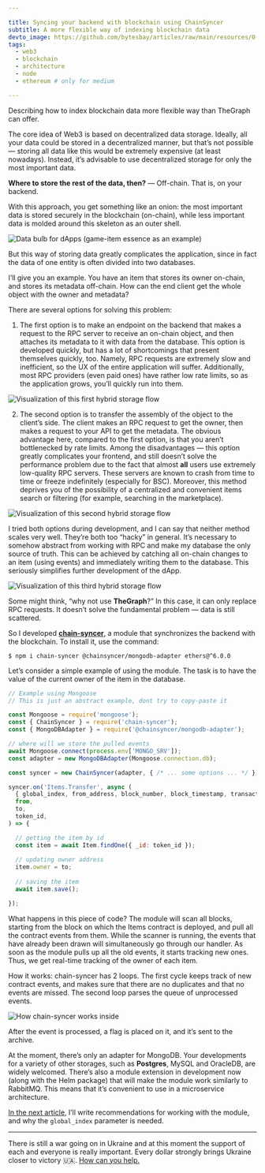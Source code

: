 ```yaml
---

title: Syncing your backend with blockchain using ChainSyncer
subtitle: A more flexible way of indexing blockchain data
devto_image: https://github.com/bytesbay/articles/raw/main/resources/0-1w.jpg
tags:
  - web3
  - blockchain
  - architecture
  - node
  - ethereum # only for medium

---
```


Describing how to index blockchain data more flexible way than TheGraph can offer.

The core idea of Web3 is based on decentralized data storage. Ideally, all your data could be stored in a decentralized manner, but that’s not possible — storing all data like this would be extremely expensive (at least nowadays). Instead, it’s advisable to use decentralized storage for only the most important data.

**Where to store the rest of the data, then?**
— Off-chain. That is, on your backend.

With this approach, you get something like an onion: the most important data is stored securely in the blockchain (on-chain), while less important data is molded around this skeleton as an outer shell.

![Data bulb for dApps (game-item essence as an example)](/resources/0-2.jpg)

But this way of storing data greatly complicates the application, since in fact the data of one entity is often divided into two databases.

I’ll give you an example. You have an item that stores its owner on-chain, and stores its metadata off-chain.
How can the end client get the whole object with the owner and metadata?

There are several options for solving this problem:

1. The first option is to make an endpoint on the backend that makes a request to the RPC server to receive an on-chain object, and then attaches its metadata to it with data from the database. This option is developed quickly, but has a lot of shortcomings that present themselves quickly, too. Namely, RPC requests are extremely slow and inefficient, so the UX of the entire application will suffer. Additionally, most RPC providers (even paid ones) have rather low rate limits, so as the application grows, you’ll quickly run into them.

![Visualization of this first hybrid storage flow](/resources/0-3.jpg)

2. The second option is to transfer the assembly of the object to the client’s side. The client makes an RPC request to get the owner, then makes a request to your API to get the metadata. The obvious advantage here, compared to the first option, is that you aren’t bottlenecked by rate limits. Among the disadvantages — this option greatly complicates your frontend, and still doesn’t solve the performance problem due to the fact that almost **all** users use extremely low-quality RPC servers. These servers are known to crash from time to time or freeze indefinitely (especially for BSC). Moreover, this method deprives you of the possibility of a centralized and convenient items search or filtering (for example, searching in the marketplace).

![Visualization of this second hybrid storage flow](/resources/0-4.jpg)

I tried both options during development, and I can say that neither method scales very well. They’re both too “hacky” in general.
It’s necessary to somehow abstract from working with RPC and make my database the only source of truth. This can be achieved by catching all on-chain changes to an item (using events) and immediately writing them to the database. This seriously simplifies further development of the dApp.

![Visualization of this third hybrid storage flow](/resources/0-5.jpg)

Some might think, “why not use **TheGraph**?” In this case, it can only replace RPC requests. It doesn’t solve the fundamental problem — data is still scattered.

So I developed **[chain-syncer](https://github.com/bytesbay/chain-syncer)**, a module that synchronizes the backend with the blockchain. To install it, use the command:

```
$ npm i chain-syncer @chainsyncer/mongodb-adapter ethers@^6.0.0
```

Let’s consider a simple example of using the module. The task is to have the value of the current owner of the item in the database.

```javascript
// Example using Mongoose
// This is just an abstract example, dont try to copy-paste it

const Mongoose = require('mongoose');
const { ChainSyncer } = require('chain-syncer');
const { MongoDBAdapter } = require('@chainsyncer/mongodb-adapter');

// where will we store the pulled events
await Mongoose.connect(process.env['MONGO_SRV']);
const adapter = new MongoDBAdapter(Mongoose.connection.db);

const syncer = new ChainSyncer(adapter, { /* ... some options ... */ })

syncer.on('Items.Transfer', async (
  { global_index, from_address, block_number, block_timestamp, transaction_hash },
  from, 
  to, 
  token_id,
) => {

  // getting the item by id 
  const item = await Item.findOne({ _id: token_id });
  
  // updating owner address
  item.owner = to;
  
  // saving the item
  await item.save();

});
```

What happens in this piece of code? The module will scan all blocks, starting from the block on which the Items contract is deployed, and pull all the contract events from them. While the scanner is running, the events that have already been drawn will simultaneously go through our handler.
As soon as the module pulls up all the old events, it starts tracking new ones. Thus, we get real-time tracking of the owner of each item.

How it works: chain-syncer has 2 loops. The first cycle keeps track of new contract events, and makes sure that there are no duplicates and that no events are missed. The second loop parses the queue of unprocessed events.

![How chain-syncer works inside](/resources/0-6.jpg)

After the event is processed, a flag is placed on it, and it’s sent to the archive.

At the moment, there’s only an adapter for MongoDB. Your developments for a variety of other storages, such as **Postgres**, MySQL and OracleDB, are widely welcomed.
There’s also a module extension in development now (along with the Helm package) that will make the module work similarly to RabbitMQ. This means that it’s convenient to use in a microservice architecture.

[In the next article](https://dev.to/bytesbay/chainsyncer-cookbook-4okm), I’ll write recommendations for working with the module, and why the `global_index` parameter is needed.

---

There is still a war going on in Ukraine and at this moment the support of each and everyone is really important. Every dollar strongly brings Ukraine closer to victory 🇺🇦. [How can you help.](https://aid.prytulafoundation.org/en/)